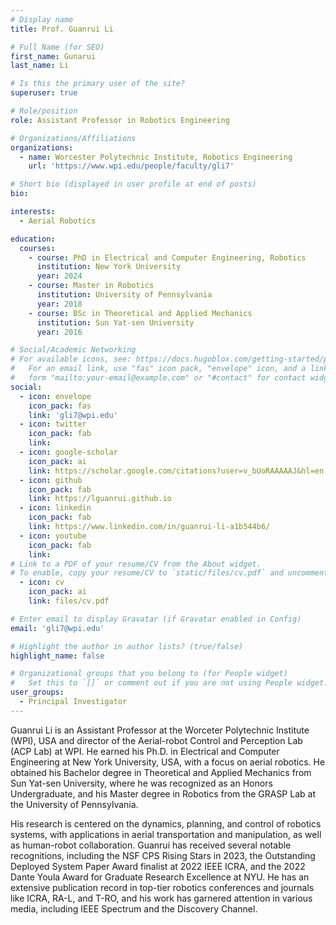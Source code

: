 ```yaml
---
# Display name
title: Prof. Guanrui Li

# Full Name (for SEO)
first_name: Gunarui
last_name: Li

# Is this the primary user of the site?
superuser: true

# Role/position
role: Assistant Professor in Robotics Engineering

# Organizations/Affiliations
organizations:
  - name: Worcester Polytechnic Institute, Robotics Engineering
    url: 'https://www.wpi.edu/people/faculty/gli7'

# Short bio (displayed in user profile at end of posts)
bio: 

interests:
  - Aerial Robotics

education:
  courses:
    - course: PhD in Electrical and Computer Engineering, Robotics
      institution: New York University
      year: 2024
    - course: Master in Robotics
      institution: University of Pennsylvania
      year: 2018
    - course: BSc in Theoretical and Applied Mechanics
      institution: Sun Yat-sen University
      year: 2016

# Social/Academic Networking
# For available icons, see: https://docs.hugoblox.com/getting-started/page-builder/#icons
#   For an email link, use "fas" icon pack, "envelope" icon, and a link in the
#   form "mailto:your-email@example.com" or "#contact" for contact widget.
social:
  - icon: envelope
    icon_pack: fas
    link: 'gli7@wpi.edu'
  - icon: twitter
    icon_pack: fab
    link: 
  - icon: google-scholar
    icon_pack: ai
    link: https://scholar.google.com/citations?user=v_bUoRAAAAAJ&hl=en
  - icon: github
    icon_pack: fab
    link: https://lguanrui.github.io 
  - icon: linkedin
    icon_pack: fab
    link: https://www.linkedin.com/in/guanrui-li-a1b544b6/
  - icon: youtube
    icon_pack: fab
    link: 
# Link to a PDF of your resume/CV from the About widget.
# To enable, copy your resume/CV to `static/files/cv.pdf` and uncomment the lines below.
  - icon: cv
    icon_pack: ai
    link: files/cv.pdf

# Enter email to display Gravatar (if Gravatar enabled in Config)
email: 'gli7@wpi.edu'

# Highlight the author in author lists? (true/false)
highlight_name: false

# Organizational groups that you belong to (for People widget)
#   Set this to `[]` or comment out if you are not using People widget.
user_groups:
  - Principal Investigator
---
```

Guanrui Li is an Assistant Professor at the Worceter Polytechnic Institute (WPI), USA and director of the Aerial-robot Control and Perception Lab (ACP Lab) at WPI. He earned his Ph.D. in Electrical and Computer Engineering at New York University, USA, with a focus on aerial robotics. He obtained his Bachelor degree in Theoretical and Applied Mechanics from Sun Yat-sen University, where he was recognized as an Honors Undergraduate, and his Master degree in Robotics from the GRASP Lab at the University of Pennsylvania. 

His research is centered on the dynamics, planning, and control of robotics systems, with applications in aerial transportation and manipulation, as well as human-robot collaboration. Guanrui has received several notable recognitions, including the NSF CPS Rising Stars in 2023, the Outstanding Deployed System Paper Award finalist at 2022 IEEE ICRA, and the 2022 Dante Youla Award for Graduate Research Excellence at NYU. He has an extensive publication record in top-tier robotics conferences and journals like ICRA, RA-L, and T-RO, and his work has garnered attention in various media, including IEEE Spectrum and the Discovery Channel.
